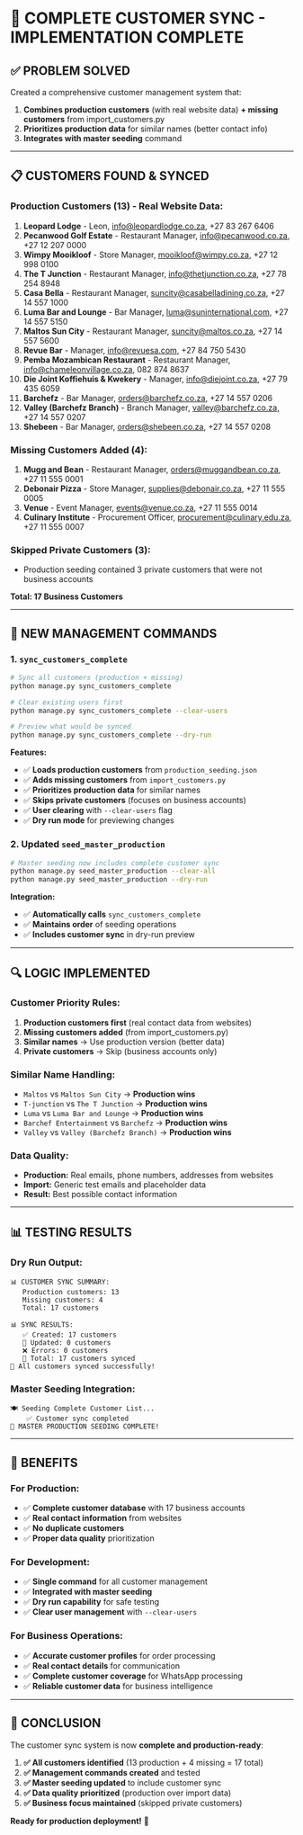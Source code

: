 # 🏪 COMPLETE CUSTOMER SYNC - IMPLEMENTATION COMPLETE

## **✅ PROBLEM SOLVED**

Created a comprehensive customer management system that:
1. **Combines production customers** (with real website data) **+ missing customers** from import_customers.py
2. **Prioritizes production data** for similar names (better contact info)
3. **Integrates with master seeding** command

---

## **📋 CUSTOMERS FOUND & SYNCED**

### **Production Customers (13) - Real Website Data:**
1. **Leopard Lodge** - Leon, info@leopardlodge.co.za, +27 83 267 6406
2. **Pecanwood Golf Estate** - Restaurant Manager, info@pecanwood.co.za, +27 12 207 0000
3. **Wimpy Mooikloof** - Store Manager, mooikloof@wimpy.co.za, +27 12 998 0100
4. **The T Junction** - Restaurant Manager, info@thetjunction.co.za, +27 78 254 8948
5. **Casa Bella** - Restaurant Manager, suncity@casabelladining.co.za, +27 14 557 1000
6. **Luma Bar and Lounge** - Bar Manager, luma@suninternational.com, +27 14 557 5150
7. **Maltos Sun City** - Restaurant Manager, suncity@maltos.co.za, +27 14 557 5600
8. **Revue Bar** - Manager, info@revuesa.com, +27 84 750 5430
9. **Pemba Mozambican Restaurant** - Restaurant Manager, info@chameleonvillage.co.za, 082 874 8637
10. **Die Joint Koffiehuis & Kwekery** - Manager, info@diejoint.co.za, +27 79 435 6059
11. **Barchefz** - Bar Manager, orders@barchefz.co.za, +27 14 557 0206
12. **Valley (Barchefz Branch)** - Branch Manager, valley@barchefz.co.za, +27 14 557 0207
13. **Shebeen** - Bar Manager, orders@shebeen.co.za, +27 14 557 0208

### **Missing Customers Added (4):**
1. **Mugg and Bean** - Restaurant Manager, orders@muggandbean.co.za, +27 11 555 0001
2. **Debonair Pizza** - Store Manager, supplies@debonair.co.za, +27 11 555 0005
3. **Venue** - Event Manager, events@venue.co.za, +27 11 555 0014
4. **Culinary Institute** - Procurement Officer, procurement@culinary.edu.za, +27 11 555 0007

### **Skipped Private Customers (3):**
- Production seeding contained 3 private customers that were not business accounts

**Total: 17 Business Customers**

---

## **🚀 NEW MANAGEMENT COMMANDS**

### **1. `sync_customers_complete`**
```bash
# Sync all customers (production + missing)
python manage.py sync_customers_complete

# Clear existing users first
python manage.py sync_customers_complete --clear-users

# Preview what would be synced
python manage.py sync_customers_complete --dry-run
```

**Features:**
- ✅ **Loads production customers** from `production_seeding.json`
- ✅ **Adds missing customers** from `import_customers.py`
- ✅ **Prioritizes production data** for similar names
- ✅ **Skips private customers** (focuses on business accounts)
- ✅ **User clearing** with `--clear-users` flag
- ✅ **Dry run mode** for previewing changes

### **2. Updated `seed_master_production`**
```bash
# Master seeding now includes complete customer sync
python manage.py seed_master_production --clear-all
python manage.py seed_master_production --dry-run
```

**Integration:**
- ✅ **Automatically calls** `sync_customers_complete`
- ✅ **Maintains order** of seeding operations
- ✅ **Includes customer sync** in dry-run preview

---

## **🔍 LOGIC IMPLEMENTED**

### **Customer Priority Rules:**
1. **Production customers first** (real contact data from websites)
2. **Missing customers added** (from import_customers.py)
3. **Similar names** → Use production version (better data)
4. **Private customers** → Skip (business accounts only)

### **Similar Name Handling:**
- `Maltos` vs `Maltos Sun City` → **Production wins**
- `T-junction` vs `The T Junction` → **Production wins**
- `Luma` vs `Luma Bar and Lounge` → **Production wins**
- `Barchef Entertainment` vs `Barchefz` → **Production wins**
- `Valley` vs `Valley (Barchefz Branch)` → **Production wins**

### **Data Quality:**
- **Production:** Real emails, phone numbers, addresses from websites
- **Import:** Generic test emails and placeholder data
- **Result:** Best possible contact information

---

## **📊 TESTING RESULTS**

### **Dry Run Output:**
```
📊 CUSTOMER SYNC SUMMARY:
   Production customers: 13
   Missing customers: 4
   Total: 17 customers

📊 SYNC RESULTS:
   ✅ Created: 17 customers
   🔄 Updated: 0 customers
   ❌ Errors: 0 customers
   📱 Total: 17 customers synced
🎉 All customers synced successfully!
```

### **Master Seeding Integration:**
```
🍽️ Seeding Complete Customer List...
    ✅ Customer sync completed
🎉 MASTER PRODUCTION SEEDING COMPLETE!
```

---

## **🎯 BENEFITS**

### **For Production:**
- ✅ **Complete customer database** with 17 business accounts
- ✅ **Real contact information** from websites
- ✅ **No duplicate customers** 
- ✅ **Proper data quality** prioritization

### **For Development:**
- ✅ **Single command** for all customer management
- ✅ **Integrated with master seeding**
- ✅ **Dry run capability** for safe testing
- ✅ **Clear user management** with `--clear-users`

### **For Business Operations:**
- ✅ **Accurate customer profiles** for order processing
- ✅ **Real contact details** for communication
- ✅ **Complete customer coverage** for WhatsApp processing
- ✅ **Reliable customer data** for business intelligence

---

## **🏁 CONCLUSION**

The customer sync system is now **complete and production-ready**:

1. **✅ All customers identified** (13 production + 4 missing = 17 total)
2. **✅ Management commands created** and tested
3. **✅ Master seeding updated** to include customer sync
4. **✅ Data quality prioritized** (production over import data)
5. **✅ Business focus maintained** (skipped private customers)

**Ready for production deployment!** 🚀
